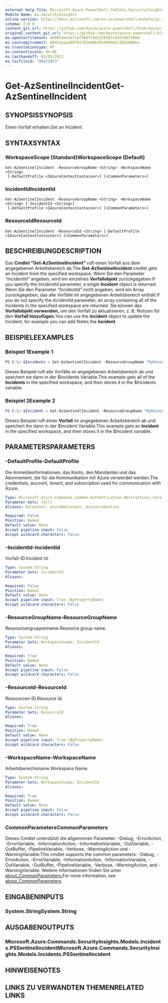 ```yaml
---
external help file: Microsoft.Azure.PowerShell.Cmdlets.SecurityInsights.dll-Help.xml
Module Name: Az.SecurityInsights
online version: https://docs.microsoft.com/en-us/powershell/module/az.securityinsights/get-azsentinelincident
schema: 2.0.0
content_git_url: https://github.com/Azure/azure-powershell/blob/master/src/SecurityInsights/SecurityInsights/help/Get-AzSentinelIncident.md
original_content_git_url: https://github.com/Azure/azure-powershell/blob/master/src/SecurityInsights/SecurityInsights/help/Get-AzSentinelIncident.md
ms.openlocfilehash: eb0854ee3a71af3bdf19d2258187c435fb0f5860
ms.sourcegitcommit: 68451baa389791703e666d95469602c5652609ee
ms.translationtype: MT
ms.contentlocale: de-DE
ms.lasthandoff: 01/05/2021
ms.locfileid: "98471973"
---
```

# <span data-ttu-id="0a480-101">Get-AzSentinelIncident</span><span class="sxs-lookup"><span data-stu-id="0a480-101">Get-AzSentinelIncident</span></span>

## <span data-ttu-id="0a480-102">SYNOPSIS</span><span class="sxs-lookup"><span data-stu-id="0a480-102">SYNOPSIS</span></span>
<span data-ttu-id="0a480-103">Einen Vorfall erhalten.</span><span class="sxs-lookup"><span data-stu-id="0a480-103">Get an Incident.</span></span>

## <span data-ttu-id="0a480-104">SYNTAX</span><span class="sxs-lookup"><span data-stu-id="0a480-104">SYNTAX</span></span>

### <span data-ttu-id="0a480-105">WorkspaceScope (Standard)</span><span class="sxs-lookup"><span data-stu-id="0a480-105">WorkspaceScope (Default)</span></span>
```
Get-AzSentinelIncident -ResourceGroupName <String> -WorkspaceName <String>
 [-DefaultProfile <IAzureContextContainer>] [<CommonParameters>]
```

### <span data-ttu-id="0a480-106">IncidentId</span><span class="sxs-lookup"><span data-stu-id="0a480-106">IncidentId</span></span>
```
Get-AzSentinelIncident -ResourceGroupName <String> -WorkspaceName <String> [-IncidentId <String>]
 [-DefaultProfile <IAzureContextContainer>] [<CommonParameters>]
```

### <span data-ttu-id="0a480-107">ResourceId</span><span class="sxs-lookup"><span data-stu-id="0a480-107">ResourceId</span></span>
```
Get-AzSentinelIncident -ResourceId <String> [-DefaultProfile <IAzureContextContainer>] [<CommonParameters>]
```

## <span data-ttu-id="0a480-108">BESCHREIBUNG</span><span class="sxs-lookup"><span data-stu-id="0a480-108">DESCRIPTION</span></span>
<span data-ttu-id="0a480-109">Das **Cmdlet "Get-AzSentinelIncident"** ruft einen Vorfall aus dem angegebenen Arbeitsbereich ab.</span><span class="sxs-lookup"><span data-stu-id="0a480-109">The **Get-AzSentinelIncident** cmdlet gets an Incident from the specified workspace.</span></span>
<span data-ttu-id="0a480-110">Wenn Sie den Parameter *"IncidentId"* angeben, wird ein einzelnes **Vorfallobjekt** zurückgegeben.</span><span class="sxs-lookup"><span data-stu-id="0a480-110">If you specify the *IncidentId* parameter, a single **Incident** object is returned.</span></span>
<span data-ttu-id="0a480-111">Wenn Sie den Parameter *"IncidentId" nicht* angeben, wird ein Array zurückgegeben, das alle Vorfälle im angegebenen Arbeitsbereich enthält.</span><span class="sxs-lookup"><span data-stu-id="0a480-111">If you do not specify the *IncidentId* parameter, an array containing all of the Incidents in the specified workspace are returned.</span></span>
<span data-ttu-id="0a480-112">Sie können das **Vorfallobjekt verwenden,** um den Vorfall zu aktualisieren, z. B. Notizen für den **Vorfall hinzufügen.**</span><span class="sxs-lookup"><span data-stu-id="0a480-112">You can use the **Incident** object to update the Incident, for example you can add Notes the **Incident**.</span></span>

## <span data-ttu-id="0a480-113">BEISPIELE</span><span class="sxs-lookup"><span data-stu-id="0a480-113">EXAMPLES</span></span>

### <span data-ttu-id="0a480-114">Beispiel 1</span><span class="sxs-lookup"><span data-stu-id="0a480-114">Example 1</span></span>
```powershell
PS C:\> $Incidents = Get-AzSentinelIncident -ResourceGroupName "MyResourceGroup" -WorkspaceName "MyWorkspaceName"
```

<span data-ttu-id="0a480-115">Dieses Beispiel ruft  alle Vorfälle im angegebenen Arbeitsbereich ab und speichert sie dann in der $Incidents Variable.</span><span class="sxs-lookup"><span data-stu-id="0a480-115">This example gets all of the **Incidents** in the specified workspace, and then stores it in the $Incidents variable.</span></span>

### <span data-ttu-id="0a480-116">Beispiel 2</span><span class="sxs-lookup"><span data-stu-id="0a480-116">Example 2</span></span>
```powershell
PS C:\> $Incident = Get-AzSentinelIncident -ResourceGroupName "MyResourceGroup" -WorkspaceName "MyWorkspaceName" -IncidentId "MyIncidentId"
```

<span data-ttu-id="0a480-117">Dieses Beispiel ruft einen **Vorfall** im angegebenen Arbeitsbereich ab und speichert ihn dann in der $Incident Variable.</span><span class="sxs-lookup"><span data-stu-id="0a480-117">This example gets an **Incident** in the specified workspace, and then stores it in the $Incident variable.</span></span>

## <span data-ttu-id="0a480-118">PARAMETERS</span><span class="sxs-lookup"><span data-stu-id="0a480-118">PARAMETERS</span></span>

### <span data-ttu-id="0a480-119">-DefaultProfile</span><span class="sxs-lookup"><span data-stu-id="0a480-119">-DefaultProfile</span></span>
<span data-ttu-id="0a480-120">Die Anmeldeinformationen, das Konto, den Mandanten und das Abonnement, die für die Kommunikation mit Azure verwendet werden.</span><span class="sxs-lookup"><span data-stu-id="0a480-120">The credentials, account, tenant, and subscription used for communication with Azure.</span></span>

```yaml
Type: Microsoft.Azure.Commands.Common.Authentication.Abstractions.Core.IAzureContextContainer
Parameter Sets: (All)
Aliases: AzContext, AzureRmContext, AzureCredential

Required: False
Position: Named
Default value: None
Accept pipeline input: False
Accept wildcard characters: False
```

### <span data-ttu-id="0a480-121">-IncidentId</span><span class="sxs-lookup"><span data-stu-id="0a480-121">-IncidentId</span></span>
<span data-ttu-id="0a480-122">Vorfall-ID.</span><span class="sxs-lookup"><span data-stu-id="0a480-122">Incident Id.</span></span>

```yaml
Type: System.String
Parameter Sets: IncidentId
Aliases:

Required: False
Position: Named
Default value: None
Accept pipeline input: True (ByPropertyName)
Accept wildcard characters: False
```

### <span data-ttu-id="0a480-123">-ResourceGroupName</span><span class="sxs-lookup"><span data-stu-id="0a480-123">-ResourceGroupName</span></span>
<span data-ttu-id="0a480-124">Ressourcengruppenname.</span><span class="sxs-lookup"><span data-stu-id="0a480-124">Resource group name.</span></span>

```yaml
Type: System.String
Parameter Sets: WorkspaceScope, IncidentId
Aliases:

Required: True
Position: Named
Default value: None
Accept pipeline input: False
Accept wildcard characters: False
```

### <span data-ttu-id="0a480-125">-ResourceId</span><span class="sxs-lookup"><span data-stu-id="0a480-125">-ResourceId</span></span>
<span data-ttu-id="0a480-126">Ressourcen-ID.</span><span class="sxs-lookup"><span data-stu-id="0a480-126">Resource Id.</span></span>

```yaml
Type: System.String
Parameter Sets: ResourceId
Aliases:

Required: True
Position: Named
Default value: None
Accept pipeline input: True (ByPropertyName)
Accept wildcard characters: False
```

### <span data-ttu-id="0a480-127">-WorkspaceName</span><span class="sxs-lookup"><span data-stu-id="0a480-127">-WorkspaceName</span></span>
<span data-ttu-id="0a480-128">Arbeitsbereichsname.</span><span class="sxs-lookup"><span data-stu-id="0a480-128">Workspace Name.</span></span>

```yaml
Type: System.String
Parameter Sets: WorkspaceScope, IncidentId
Aliases:

Required: True
Position: Named
Default value: None
Accept pipeline input: False
Accept wildcard characters: False
```

### <span data-ttu-id="0a480-129">CommonParameters</span><span class="sxs-lookup"><span data-stu-id="0a480-129">CommonParameters</span></span>
<span data-ttu-id="0a480-130">Dieses Cmdlet unterstützt die allgemeinen Parameter: -Debug, -ErrorAction, -ErrorVariable, -InformationAction, -InformationVariable, -OutVariable, -OutBuffer, -PipelineVariable, -Verbose, -WarningAction und -WarningVariable.</span><span class="sxs-lookup"><span data-stu-id="0a480-130">This cmdlet supports the common parameters: -Debug, -ErrorAction, -ErrorVariable, -InformationAction, -InformationVariable, -OutVariable, -OutBuffer, -PipelineVariable, -Verbose, -WarningAction, and -WarningVariable.</span></span> <span data-ttu-id="0a480-131">Weitere Informationen finden Sie unter [about_CommonParameters.](http://go.microsoft.com/fwlink/?LinkID=113216)</span><span class="sxs-lookup"><span data-stu-id="0a480-131">For more information, see [about_CommonParameters](http://go.microsoft.com/fwlink/?LinkID=113216).</span></span>

## <span data-ttu-id="0a480-132">EINGABEN</span><span class="sxs-lookup"><span data-stu-id="0a480-132">INPUTS</span></span>

### <span data-ttu-id="0a480-133">System.String</span><span class="sxs-lookup"><span data-stu-id="0a480-133">System.String</span></span>
## <span data-ttu-id="0a480-134">AUSGABEN</span><span class="sxs-lookup"><span data-stu-id="0a480-134">OUTPUTS</span></span>

### <span data-ttu-id="0a480-135">Microsoft.Azure.Commands.SecurityInsights.Models.Incidents.PSSentinelIncident</span><span class="sxs-lookup"><span data-stu-id="0a480-135">Microsoft.Azure.Commands.SecurityInsights.Models.Incidents.PSSentinelIncident</span></span>
## <span data-ttu-id="0a480-136">HINWEISE</span><span class="sxs-lookup"><span data-stu-id="0a480-136">NOTES</span></span>

## <span data-ttu-id="0a480-137">LINKS ZU VERWANDTEN THEMEN</span><span class="sxs-lookup"><span data-stu-id="0a480-137">RELATED LINKS</span></span>
